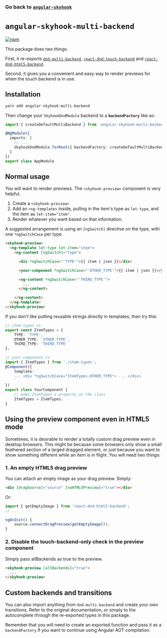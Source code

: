 ### Go back to [`angular-skyhook`](../)

# `angular-skyhook-multi-backend`

[![npm](https://img.shields.io/npm/v/angular-skyhook-multi-backend.svg)](https://www.npmjs.com/package/angular-skyhook-multi-backend)

This package does two things.

First, it re-exports [`dnd-multi-backend`][dnd-multi-backend], [`react-dnd-touch-backend`][touch-backend] and [`react-dnd-html5-backend`][html5-backend].

[html5-backend]: https://github.com/react-dnd/react-dnd
[touch-backend]: https://github.com/yahoo/react-dnd-touch-backend
[dnd-multi-backend]: https://github.com/LouisBrunner/react-dnd-multi-backend

Second, it gives you a convenient and easy way to render previews for when the touch backend is in use.

## Installation

```sh
yarn add angular-skyhook-multi-backend
```

Then change your `SkyhookDndModule` backend to a **`backendFactory`** like so:

```typescript
import { createDefaultMultiBackend } from 'angular-skyhook-multi-backend';

@NgModule({
  imports: [
    // ...,
    SkyhookDndModule.forRoot({ backendFactory: createDefaultMultiBackend })
  ]
})
export class AppModule
```

## Normal usage

You will want to render previews. The `<skyhook-preview>` component is very helpful.

1.  Create a `<skyhook-preview>`
2.  Add an `<ng-template>` inside, pulling in the item's type as `let-type`, and the item as `let-item="item"`.
3.  Render whatever you want based on that information.

A suggested arrangement is using an `[ngSwitch]` directive on the type, with one `*ngSwitchCase` per type.

```html
<skyhook-preview>
  <ng-template let-type let-item="item">
    <ng-content [ngSwitch]="type">

      <div *ngSwitchCase="'TYPE'">{{ item | json }}</div>

      <your-component *ngSwitchCase="'OTHER_TYPE'">{{ item | json }}</your-component>

      <ng-content *ngSwitchCase="'THIRD_TYPE'">
        ...
      </ng-content>

    </ng-content>
  </ng-template>
</skyhook-preview>
```

If you don't like putting reusable strings directly in templates, then try this:

```typescript
// item-types.ts
export const ItemTypes = {
    TYPE: 'TYPE',
    OTHER_TYPE: 'OTHER_TYPE',
    THIRD_TYPE: 'THIRD_TYPE'
};
```

```typescript
// your-component.ts
import { ItemTypes } from './item-types';
@Component({
    template: `
    ... <div *ngSwitchCase="ItemTypes.OTHER_TYPE"> ... </div>
    `
})
export class YourComponent {
    // make ItemTypes a property on the class
    ItemTypes = ItemTypes;
}
```

## Using the preview component even in HTML5 mode

Sometimes, it is desirable to render a totally custom drag preview even in
desktop browsers. This might be because some browsers only show a small
feathered section of a larged dragged element, or just because you want to show
something different while an item is in flight. You will need two things:

### 1. An empty HTML5 drag preview

You can attach an empty image as your drag preview. Simply:

```html
<div [dragSource]="source" [noHTML5Preview]="true"></div>
```

Or:

```typescript
import { getEmptyImage } from 'react-dnd-html5-backend';
// ...

ngOnInit() {
    source.connectDragPreview(getEmptyImage());
}
```

### 2. Disable the touch-backend-only check in the preview component

Simply pass allBackends as true to the preview.

```html
<skyhook-preview [allBackends]="true">
  ...
</skyhook-preview>
```

## Custom backends and transitions

You can also import anything from `dnd-multi-backend` and create your own
transitions. Refer to the original documentation, or simply to the autocomplete
through the re-exported types in this package.

Remember that you will need to create an exported function and pass it as a
`backendFactory` if you want to continue using Angular AOT compilation.
